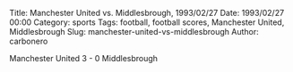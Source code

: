 Title: Manchester United vs. Middlesbrough, 1993/02/27
Date: 1993/02/27 00:00
Category: sports
Tags: football, football scores, Manchester United, Middlesbrough
Slug: manchester-united-vs-middlesbrough
Author: carbonero


Manchester United 3 - 0 Middlesbrough
